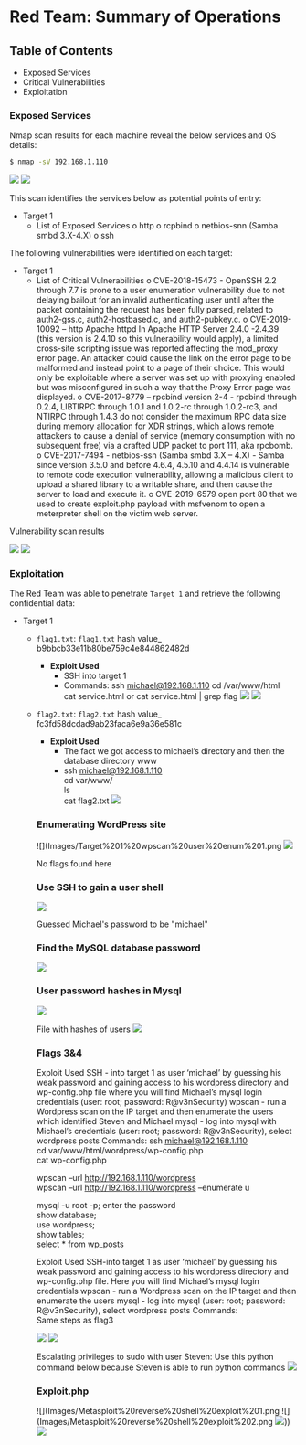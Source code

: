 # Red Team: Summary of Operations

## Table of Contents
- Exposed Services
- Critical Vulnerabilities
- Exploitation

### Exposed Services

Nmap scan results for each machine reveal the below services and OS details:
``` bash
$ nmap -sV 192.168.1.110
```
  ![](Images/Nmap%20open%20port%20and%20version%20scan.png)
  ![](Images/Target%201%20Machine.png)

This scan identifies the services below as potential points of entry:
- Target 1
  - List of Exposed Services
    o	http
    o	rcpbind
    o	netbios-snn (Samba smbd 3.X-4.X)
    o	ssh


The following vulnerabilities were identified on each target:
- Target 1
  - List of Critical Vulnerabilities
  o	CVE-2018-15473 - OpenSSH 2.2 through 7.7 is prone to a user enumeration vulnerability due to not delaying bailout for an invalid authenticating user until after the packet containing the request has been fully parsed, related to auth2-gss.c, auth2-hostbased.c, and auth2-pubkey.c.
  o	CVE-2019-10092 – http Apache httpd In Apache HTTP Server 2.4.0 -2.4.39 (this version is 2.4.10 so this vulnerability would apply), a limited cross-site scripting issue was reported affecting the mod_proxy error page. An attacker could cause the link on the error page to be malformed and instead point to a page of their choice. This would only be exploitable where a server was set up with proxying enabled but was misconfigured in such a way that the Proxy Error page was displayed.
  o	CVE-2017-8779 – rpcbind version 2-4 - rpcbind through 0.2.4, LIBTIRPC through 1.0.1 and 1.0.2-rc through 1.0.2-rc3, and NTIRPC through 1.4.3 do not consider the maximum RPC data size during memory allocation for XDR strings, which allows remote attackers to cause a denial of service (memory consumption with no subsequent free) via a crafted UDP packet to port 111, aka rpcbomb.
  o	CVE-2017-7494 - netbios-ssn (Samba smbd 3.X – 4.X) - Samba since version 3.5.0 and before 4.6.4, 4.5.10 and 4.4.14 is vulnerable to remote code execution vulnerability, allowing a malicious client to upload a shared library to a writable share, and then cause the server to load and execute it.
  o	CVE-2019-6579 open port 80 that we used to create exploit.php payload with msfvenom to open a meterpreter shell on the victim web server.

Vulnerability scan results 

![](Images/Nmap%20vulnerabilities%20scan.png)
![](Images/Nmap%20vulnerabilities%20scan%202.png)

### Exploitation

The Red Team was able to penetrate `Target 1` and retrieve the following confidential data:
- Target 1
  - `flag1.txt`: `flag1.txt` hash value_ b9bbcb33e11b80be759c4e844862482d 
    - **Exploit Used**
      - SSH into target 1
      - Commands:     ssh michael@192.168.1.110
                       cd /var/www/html 							
                       cat service.html or cat service.html | grep flag
                       ![](Images/Target%201%20ssh%20Michael.png)
                       ![](Images/Target%201%20flag%201.png)
  - `flag2.txt`: `flag2.txt` hash value_ fc3fd58dcdad9ab23faca6e9a36e581c
    - **Exploit Used**
      - The fact we got access to michael’s directory and then the database directory www
      - ssh michael@192.168.1.110 						
        cd var/www/								
        ls 									
        cat flag2.txt
        ![](Images/Target%201%20flag%202.png)

    ### Enumerating WordPress site
    ![](Images/Target%201%20wpscan%20user%20enum%201.png
    ![](Images/Target%201%20wpscan%20user%20enum%202.png)

    No flags found here

    ### Use SSH to gain a user shell

    ![](Images/Target%201%20ssh%20Michael.png)

    Guessed Michael's password to be "michael"

    ### Find the MySQL database password

    ![](Images/MySQL%20database%20credentials.png)

    ### User password hashes in Mysql

    ![](Images/MySQL%20user%20password%20hashes.png)
     
    File with hashes of users
    ![](Images/File%20with%20hashes.png)

    ### Flags 3&4

    Exploit Used
    SSH - into target 1 as user ‘michael’ by guessing his weak password and gaining access to his wordpress directory and  wp-config.php file where you will find Michael’s mysql login credentials (user: root;        password: R@v3nSecurity) 
    wpscan - run a Wordpress scan on the IP target and then enumerate the users which identified Steven and Michael
    mysql - log into mysql with Michael’s credentials (user: root; password: R@v3nSecurity), select wordpress posts 
    Commands: 
    ssh michael@192.168.1.110						
    cd var/www/html/wordpress/wp-config.php				
    cat wp-config.php
    
    wpscan –url http://192.168.1.110/wordpress 			
    wpscan –url http://192.168.1.110/wordpress –enumerate u
    
    mysql -u root -p; enter the password 					
    show database; 							
    use wordpress;							 
    show tables;								 
    select * from wp_posts

    Exploit Used
    SSH-into target 1 as user ‘michael’ by guessing his weak password and gaining access to his wordpress directory and  wp-config.php file. Here you will find Michael’s mysql login credentials 
    wpscan - run a Wordpress scan on the IP target and then enumerate the users
    mysql - log into mysql (user: root; password: R@v3nSecurity), select wordpress posts 
    Commands:  
Same steps as flag3 


    ![](Images/MySQL%20database%20tables.png)
    ![](Images/MySQL%20flag%203%20%26%204.png)

    Escalating privileges to sudo with user Steven:
    Use this python command below because Steven is able to run python commands
    ![](Images/Privelege%20escelation%20with%20python.png)

    ### Exploit.php
    ![](Images/Metasploit%20reverse%20shell%20exploit%201.png
    ![](Images/Metasploit%20reverse%20shell%20exploit%202.png
    ![](Images/Metasploit%20reverse%20shell%20exploit%203'.png)))
    ![](Images/HTTP%20Request%20Size%20Monitor%20alert%20test.png)


